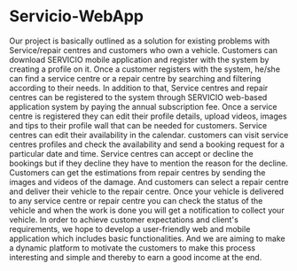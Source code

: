# Servicio-WebApp

Our project is basically outlined as a solution for existing problems with Service/repair centres and customers who own a vehicle. Customers can download SERVICIO mobile application and register with the system by creating a profile on it. Once a customer registers with the system, he/she can find a service centre or a repair centre by searching and filtering according to their needs.
In addition to that, Service centres and repair centres can be registered to the system through SERVICIO web-based application system by paying the annual subscription fee. Once a service centre is registered they can edit their profile details, upload videos, images and tips to their profile wall that can be needed for customers. Service centres can edit their availability in the calendar. customers can visit service centres profiles and check the availability and send a booking request for a particular date and time. Service centres can accept or decline the bookings but if they decline they have to mention the reason for the decline.
Customers can get the estimations from repair centres by sending the images and videos of the damage. And customers can select a repair centre and deliver their vehicle to the repair centre.
Once your vehicle is delivered to any service centre or repair centre you can check the status of the vehicle and when the work is done you will get a notification to collect your vehicle. 
In order to achieve customer expectations and client's requirements, we hope to develop a user-friendly web and mobile application which includes basic functionalities. And we are aiming to make a dynamic platform to motivate the customers to make this process interesting and simple and thereby to earn a good income at the end.
